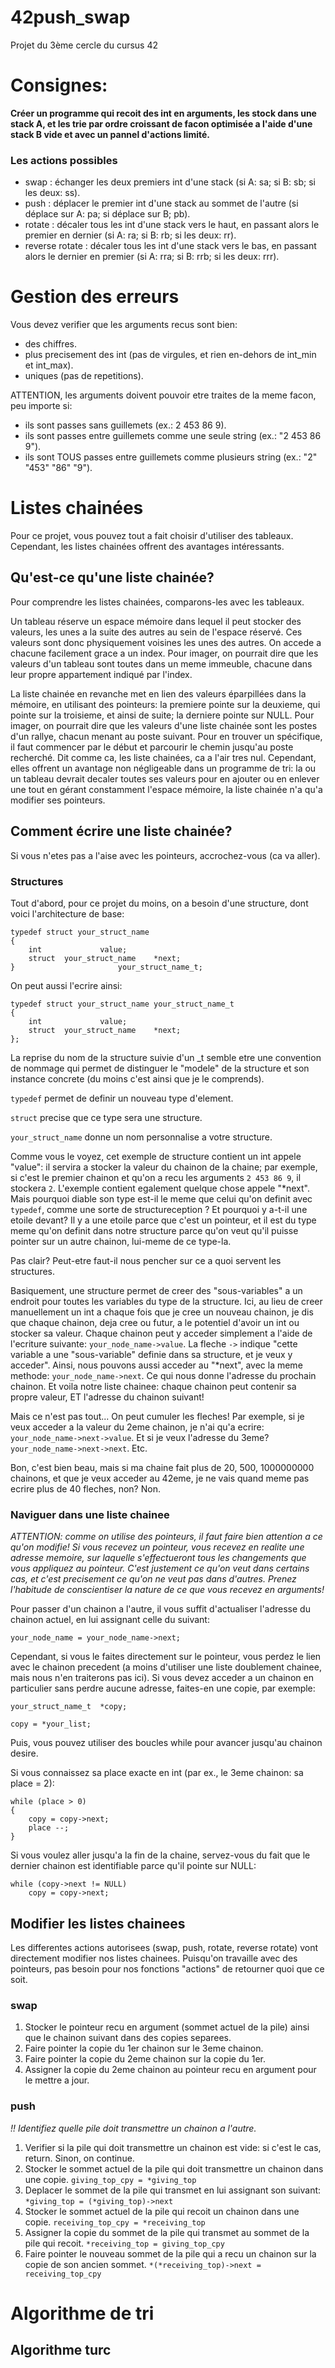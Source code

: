 # 42push_swap
Projet du 3ème cercle du cursus 42

# Consignes:
**Créer un programme qui recoit des int en arguments, les stock dans une stack A, et les trie par ordre croissant de facon optimisée a l'aide d'une stack B vide et avec un pannel d'actions limité.**
### Les actions possibles
- swap : échanger les deux premiers int d'une stack (si A: sa; si B: sb; si les deux: ss).
- push : déplacer le premier int d'une stack au sommet de l'autre (si déplace sur A: pa; si déplace sur B; pb).
- rotate : décaler tous les int d'une stack vers le haut, en passant alors le premier en dernier (si A: ra; si B: rb; si les deux: rr).
- reverse rotate : décaler tous les int d'une stack vers le bas, en passant alors le dernier en premier (si A: rra; si B: rrb; si les deux: rrr).

# Gestion des erreurs
Vous devez verifier que les arguments recus sont bien:
- des chiffres.
- plus precisement des int (pas de virgules, et rien en-dehors de int_min et int_max).
- uniques (pas de repetitions).

ATTENTION, les arguments doivent pouvoir etre traites de la meme facon, peu importe si:
- ils sont passes sans guillemets (ex.: 2 453 86 9).
- ils sont passes entre guillemets comme une seule string (ex.: "2 453 86 9").
- ils sont TOUS passes entre guillemets comme plusieurs string (ex.: "2" "453" "86" "9").

# Listes chainées
Pour ce projet, vous pouvez tout a fait choisir d'utiliser des tableaux. Cependant, les listes chainées offrent des avantages intéressants. 

## Qu'est-ce qu'une liste chainée?
Pour comprendre les listes chainées, comparons-les avec les tableaux.

Un tableau réserve un espace mémoire dans lequel il peut stocker des valeurs, les unes a la suite des autres au sein de l'espace réservé. Ces valeurs sont donc physiquement voisines les unes des autres. On accede a chacune facilement grace a un index. Pour imager, on pourrait dire que les valeurs d'un tableau sont toutes dans un meme immeuble, chacune dans leur propre appartement indiqué par l'index.

La liste chainée en revanche met en lien des valeurs éparpillées dans la mémoire, en utilisant des pointeurs: la premiere pointe sur la deuxieme, qui pointe sur la troisieme, et ainsi de suite; la derniere pointe sur NULL. Pour imager, on pourrait dire que les valeurs d'une liste chainée sont les postes d'un rallye, chacun menant au poste suivant. Pour en trouver un spécifique, il faut commencer par le début et parcourir le chemin jusqu'au poste recherché. Dit comme ca, les liste chainées, ca a l'air tres nul. Cependant, elles offrent un avantage non négligeable dans un programme de tri: la ou un tableau devrait decaler toutes ses valeurs pour en ajouter ou en enlever une tout en gérant constamment l'espace mémoire, la liste chainée n'a qu'a modifier ses pointeurs.

## Comment écrire une liste chainée?
Si vous n'etes pas a l'aise avec les pointeurs, accrochez-vous (ca va aller).

### Structures
Tout d'abord, pour ce projet du moins, on a besoin d'une structure, dont voici l'architecture de base:
```
typedef struct your_struct_name
{
	int		  		value;
	struct	your_struct_name 	*next;
}			    		your_struct_name_t;
```
On peut aussi l'ecrire ainsi:
```
typedef struct your_struct_name your_struct_name_t
{
	int		  		value;
	struct	your_struct_name	*next;
};
```
La reprise du nom de la structure suivie d'un _t semble etre une convention de nommage qui permet de distinguer le "modele" de la structure et son instance concrete (du moins c'est ainsi que je le comprends).

``typedef`` permet de definir un nouveau type d'element.

``struct`` precise que ce type sera une structure.

``your_struct_name`` donne un nom personnalise a votre structure.

Comme vous le voyez, cet exemple de structure contient un int appele "value": il servira a stocker la valeur du chainon de la chaine; par exemple, si c'est le premier chainon et qu'on a recu les arguments ``2 453 86 9``, il stockera ``2``. 
L'exemple contient egalement quelque chose appele "*next". Mais pourquoi diable son type est-il le meme que celui qu'on definit avec ``typedef``, comme une sorte de structureception ? Et pourquoi y a-t-il une etoile devant? Il y a une etoile parce que c'est un pointeur, et il est du type meme qu'on definit dans notre structure parce qu'on veut qu'il puisse pointer sur un autre chainon, lui-meme de ce type-la.

Pas clair? Peut-etre faut-il nous pencher sur ce a quoi servent les structures.

Basiquement, une structure permet de creer des "sous-variables" a un endroit pour toutes les variables du type de la structure. Ici, au lieu de creer manuellement un int a chaque fois que je cree un nouveau chainon, je dis que chaque chainon, deja cree ou futur, a le potentiel d'avoir un int ou stocker sa valeur. Chaque chainon peut y acceder simplement a l'aide de l'ecriture suivante: ``your_node_name->value``. La fleche ``->`` indique "cette variable a une "sous-variable" definie dans sa structure, et je veux y acceder". Ainsi, nous pouvons aussi acceder au "*next", avec la meme methode: ``your_node_name->next``. Ce qui nous donne l'adresse du prochain chainon. Et voila notre liste chainee: chaque chainon peut contenir sa propre valeur, ET l'adresse du chainon suivant! 

Mais ce n'est pas tout... On peut cumuler les fleches! Par exemple, si je veux acceder a la valeur du 2eme chainon, je n'ai qu'a ecrire: ``your_node_name->next->value``. Et si je veux l'adresse du 3eme? ``your_node_name->next->next``. Etc. 

Bon, c'est bien beau, mais si ma chaine fait plus de 20, 500, 1000000000 chainons, et que je veux acceder au 42eme, je ne vais quand meme pas ecrire plus de 40 fleches, non? Non.

### Naviguer dans une liste chainee
*ATTENTION: comme on utilise des pointeurs, il faut faire bien attention a ce qu'on modifie! Si vous recevez un pointeur, vous recevez en realite une adresse memoire, sur laquelle s'effectueront tous les changements que vous appliquez au pointeur. C'est justement ce qu'on veut dans certains cas, et c'est precisement ce qu'on ne veut pas dans d'autres. Prenez l'habitude de conscientiser la nature de ce que vous recevez en arguments!*

Pour passer d'un chainon a l'autre, il vous suffit d'actualiser l'adresse du chainon actuel, en lui assignant celle du suivant:
```
your_node_name = your_node_name->next;
```
Cependant, si vous le faites directement sur le pointeur, vous perdez le lien avec le chainon precedent (a moins d'utiliser une liste doublement chainee, mais nous n'en traiterons pas ici). Si vous devez acceder a un chainon en particulier sans perdre aucune adresse, faites-en une copie, par exemple:
```
your_struct_name_t	*copy;

copy = *your_list;
```
Puis, vous pouvez utiliser des boucles while pour avancer jusqu'au chainon desire. 

Si vous connaissez sa place exacte en int (par ex., le 3eme chainon: sa place = 2):
```
while (place > 0)
{
	copy = copy->next;
	place --;
}
```
Si vous voulez aller jusqu'a la fin de la chaine, servez-vous du fait que le dernier chainon est identifiable parce qu'il pointe sur NULL:
```
while (copy->next != NULL)
	copy = copy->next;
```
## Modifier les listes chainees
Les differentes actions autorisees (swap, push, rotate, reverse rotate) vont directement modifier nos listes chainees. Puisqu'on travaille avec des pointeurs, pas besoin pour nos fonctions "actions" de retourner quoi que ce soit.

### swap
1. Stocker le pointeur recu en argument (sommet actuel de la pile) ainsi que le chainon suivant dans des copies separees.
2. Faire pointer la copie du 1er chainon sur le 3eme chainon.
3. Faire pointer la copie du 2eme chainon sur la copie du 1er.
4. Assigner la copie du 2eme chainon au pointeur recu en argument pour le mettre a jour.

### push
*!! Identifiez quelle pile doit transmettre un chainon a l'autre.*
1. Verifier si la pile qui doit transmettre un chainon est vide: si c'est le cas, return. Sinon, on continue.
2. Stocker le sommet actuel de la pile qui doit transmettre un chainon dans une copie. ``giving_top_cpy = *giving_top``
3. Deplacer le sommet de la pile qui transmet en lui assignant son suivant: ``*giving_top = (*giving_top)->next``
4. Stocker le sommet actuel de la pile qui recoit un chainon dans une copie. ``receiving_top_cpy = *receiving_top``
5. Assigner la copie du sommet de la pile qui transmet au sommet de la pile qui recoit. ``*receiving_top = giving_top_cpy``
6. Faire pointer le nouveau sommet de la pile qui a recu un chainon sur la copie de son ancien sommet. ``*(*receiving_top)->next = receiving_top_cpy``

# Algorithme de tri
## Algorithme turc

